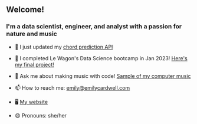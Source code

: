 ## Welcome!

### I'm a data scientist, engineer, and analyst with a passion for nature and music

- 🎤 I just updated my [chord prediction API](https://chord-predict.streamlit.app/)

- 🌱 I completed Le Wagon's Data Science bootcamp in Jan 2023! [Here's my final project!](https://chord-predict.streamlit.app/)

- 💬 Ask me about making music with code! [Sample of my computer music](https://on.soundcloud.com/Cz8om)

- 📫 How to reach me: emily@emilycardwell.com

- 🖥 [My website](https://www.emilycardwell.com/)

- 😄 Pronouns: she/her
